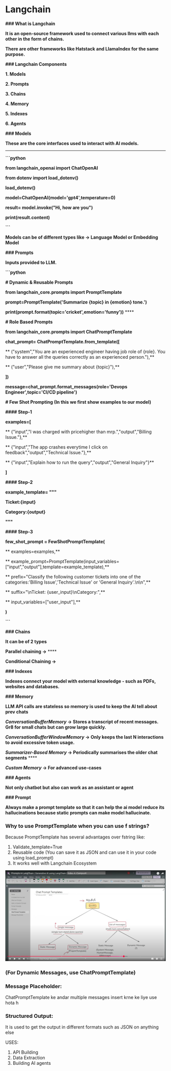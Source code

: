 # Langchain

**### What is Langchain**

**It is an open-source framework used to connect various llms with each other in the form of chains.**

**There are other frameworks like Hatstack and LlamaIndex for the same purpose.**

**### Langchain Components**

**1. Models**

**2. Prompts**

**3. Chains**

**4. Memory**

**5. Indexes**

**6. Agents**

**### Models**

**These are the core interfaces used to interact with AI models.**

---

**```python**

**from langchain_openai import ChatOpenAI**

**from dotenv import load_dotenv()**

**load_dotenv()**

**model=ChatOpenAI(model='gpt4',temperature=0)**

**result= model.invoke("Hi, how are you")**

**print(result.content)**

**```**

**Models can be of different types like -> Language Model or Embedding Model**

**### Prompts**

**Inputs provided to LLM.**

**```python**

**# Dynamic & Reusable Prompts**

**from langchain_core.prompts import PromptTemplate**

**prompt=PromptTemplate('Summarize {topic} in {emotion} tone.')**

**print(prompt.format(topic='cricket',emotion='funny'))** ****

**# Role Based Prompts**

**from langchain_core.prompts import ChatPromptTemplate**

**chat_prompt= ChatPromptTemplate.from_template([**

**    ("system","You are an experienced engineer having job role of {role}. You have to answer all the queries correctly as an experienced person."),**

**    ("user","Please give me summary about {topic}"),**

**])**

**message=chat_prompt.format_messages(role='Devops Engineer',topic='CI/CD pipeline')**

**# Few Shot Prompting (In this we first show examples to our model)**

**#### Step-1**

**examples=[**

**    {"input","I was charged with pricehigher than mrp.","output","Billing Issue."},**

**    {"input","The app crashes everytime I click on feedback","output","Technical Issue."},**

**    {"input","Explain how to run the query","output","General Inquiry"}**

**]**

**#### Step-2**

**example_template= """**

**Ticket:{input}**

**Category:{output}**

**"""**

**#### Step-3**

**few_shot_prompt = FewShotPromptTemplate(**

**    examples=examples,**

**    example_prompt=PromptTemplate(input_variables=["input","output"],template=example_template),**

**    prefix="Classify the following customer tickets into one of the categories:'Billing Issue','Technical Issue' or 'General Inquiry'.\n\n",**

**    suffix="\nTicket: {user_input}\nCategory:",**

**    input_variables=["user_input"],**

**)**

**```**

**### Chains**

**It can be of 2 types**

**Parallel chaining ->** ****

**Conditional Chaining ->**

**### Indexes**

**Indexes connect your model with external knowledge - such as PDFs, websites and databases.**

**### Memory**

**LLM API calls are stateless so memory is used to keep the AI tell about prev chats**

***ConversationBufferMemory* -> Stores a transcript of recent messages. Gr8 for small chats but can grow large quickly.**

***ConversationBufferWindowMemory* -> Only keeps the last N interactions to avoid excessive token usage.**

***Summarizer-Based Memory* -> Periodically summarises the older chat segments** ****

***Custom Memory* -> For advanced use-cases**

**### Agents**

**Not only chatbot but also can work as an assistant or agent**

**### Prompt**

**Always make a prompt template so that it can help the ai model reduce its hallucinations because static prompts can make model hallucinate.**

### Why to use PromptTemplate when you can use f strings?

Because PromptTemplate has several advantages over fstring like:

1. Validate_template=True
2. Reusable code (You can save it as JSON and can use it in your code using load_prompt)
3. It works well with Langchain Ecosystem

![Alt text](./diagram.png)

### (For Dynamic Messages, use ChatPromptTemplate)

### Message Placeholder:

ChatPromptTemplate ke andar multiple messages insert krne ke liye use hota h

### Structured Output:

It is used to get the output in different formats such as JSON on anything else

USES:

1. API Building
2. Data Extraction
3. Building AI agents
